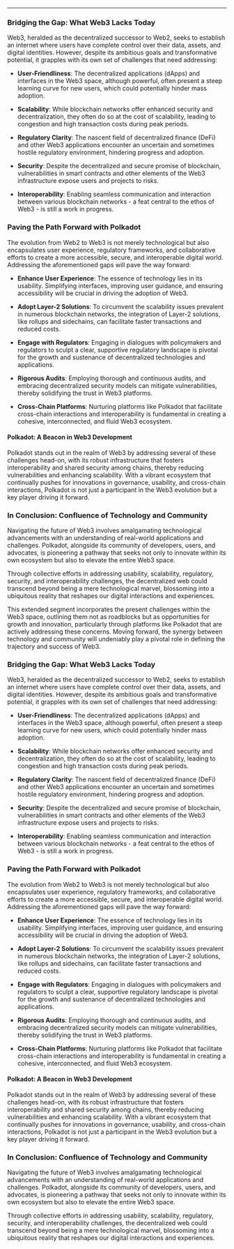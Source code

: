 ---

### Bridging the Gap: What Web3 Lacks Today

Web3, heralded as the decentralized successor to Web2, seeks to establish an internet where users have complete control over their data, assets, and digital identities. However, despite its ambitious goals and transformative potential, it grapples with its own set of challenges that need addressing:

- **User-Friendliness**: The decentralized applications (dApps) and interfaces in the Web3 space, although powerful, often present a steep learning curve for new users, which could potentially hinder mass adoption.

- **Scalability**: While blockchain networks offer enhanced security and decentralization, they often do so at the cost of scalability, leading to congestion and high transaction costs during peak periods.

- **Regulatory Clarity**: The nascent field of decentralized finance (DeFi) and other Web3 applications encounter an uncertain and sometimes hostile regulatory environment, hindering progress and adoption.

- **Security**: Despite the decentralized and secure promise of blockchain, vulnerabilities in smart contracts and other elements of the Web3 infrastructure expose users and projects to risks.

- **Interoperability**: Enabling seamless communication and interaction between various blockchain networks - a feat central to the ethos of Web3 - is still a work in progress.

### Paving the Path Forward with Polkadot

The evolution from Web2 to Web3 is not merely technological but also encapsulates user experience, regulatory frameworks, and collaborative efforts to create a more accessible, secure, and interoperable digital world. Addressing the aforementioned gaps will pave the way forward:

- **Enhance User Experience**: The essence of technology lies in its usability. Simplifying interfaces, improving user guidance, and ensuring accessibility will be crucial in driving the adoption of Web3.

- **Adopt Layer-2 Solutions**: To circumvent the scalability issues prevalent in numerous blockchain networks, the integration of Layer-2 solutions, like rollups and sidechains, can facilitate faster transactions and reduced costs.

- **Engage with Regulators**: Engaging in dialogues with policymakers and regulators to sculpt a clear, supportive regulatory landscape is pivotal for the growth and sustenance of decentralized technologies and applications.

- **Rigorous Audits**: Employing thorough and continuous audits, and embracing decentralized security models can mitigate vulnerabilities, thereby solidifying the trust in Web3 platforms.

- **Cross-Chain Platforms**: Nurturing platforms like Polkadot that facilitate cross-chain interactions and interoperability is fundamental in creating a cohesive, interconnected, and fluid Web3 ecosystem.

#### Polkadot: A Beacon in Web3 Development

Polkadot stands out in the realm of Web3 by addressing several of these challenges head-on, with its robust infrastructure that fosters interoperability and shared security among chains, thereby reducing vulnerabilities and enhancing scalability. With a vibrant ecosystem that continually pushes for innovations in governance, usability, and cross-chain interactions, Polkadot is not just a participant in the Web3 evolution but a key player driving it forward.

### In Conclusion: Confluence of Technology and Community

Navigating the future of Web3 involves amalgamating technological advancements with an understanding of real-world applications and challenges. Polkadot, alongside its community of developers, users, and advocates, is pioneering a pathway that seeks not only to innovate within its own ecosystem but also to elevate the entire Web3 space.

Through collective efforts in addressing usability, scalability, regulatory, security, and interoperability challenges, the decentralized web could transcend beyond being a mere technological marvel, blossoming into a ubiquitous reality that reshapes our digital interactions and experiences.



This extended segment incorporates the present challenges within the Web3 space, outlining them not as roadblocks but as opportunities for growth and innovation, particularly through platforms like Polkadot that are actively addressing these concerns. Moving forward, the synergy between technology and community will undeniably play a pivotal role in defining the trajectory and success of Web3.




### Bridging the Gap: What Web3 Lacks Today

Web3, heralded as the decentralized successor to Web2, seeks to establish an internet where users have complete control over their data, assets, and digital identities. However, despite its ambitious goals and transformative potential, it grapples with its own set of challenges that need addressing:

- **User-Friendliness**: The decentralized applications (dApps) and interfaces in the Web3 space, although powerful, often present a steep learning curve for new users, which could potentially hinder mass adoption.

- **Scalability**: While blockchain networks offer enhanced security and decentralization, they often do so at the cost of scalability, leading to congestion and high transaction costs during peak periods.

- **Regulatory Clarity**: The nascent field of decentralized finance (DeFi) and other Web3 applications encounter an uncertain and sometimes hostile regulatory environment, hindering progress and adoption.

- **Security**: Despite the decentralized and secure promise of blockchain, vulnerabilities in smart contracts and other elements of the Web3 infrastructure expose users and projects to risks.

- **Interoperability**: Enabling seamless communication and interaction between various blockchain networks - a feat central to the ethos of Web3 - is still a work in progress.

### Paving the Path Forward with Polkadot

The evolution from Web2 to Web3 is not merely technological but also encapsulates user experience, regulatory frameworks, and collaborative efforts to create a more accessible, secure, and interoperable digital world. Addressing the aforementioned gaps will pave the way forward:

- **Enhance User Experience**: The essence of technology lies in its usability. Simplifying interfaces, improving user guidance, and ensuring accessibility will be crucial in driving the adoption of Web3.

- **Adopt Layer-2 Solutions**: To circumvent the scalability issues prevalent in numerous blockchain networks, the integration of Layer-2 solutions, like rollups and sidechains, can facilitate faster transactions and reduced costs.

- **Engage with Regulators**: Engaging in dialogues with policymakers and regulators to sculpt a clear, supportive regulatory landscape is pivotal for the growth and sustenance of decentralized technologies and applications.

- **Rigorous Audits**: Employing thorough and continuous audits, and embracing decentralized security models can mitigate vulnerabilities, thereby solidifying the trust in Web3 platforms.

- **Cross-Chain Platforms**: Nurturing platforms like Polkadot that facilitate cross-chain interactions and interoperability is fundamental in creating a cohesive, interconnected, and fluid Web3 ecosystem.

#### Polkadot: A Beacon in Web3 Development

Polkadot stands out in the realm of Web3 by addressing several of these challenges head-on, with its robust infrastructure that fosters interoperability and shared security among chains, thereby reducing vulnerabilities and enhancing scalability. With a vibrant ecosystem that continually pushes for innovations in governance, usability, and cross-chain interactions, Polkadot is not just a participant in the Web3 evolution but a key player driving it forward.

### In Conclusion: Confluence of Technology and Community

Navigating the future of Web3 involves amalgamating technological advancements with an understanding of real-world applications and challenges. Polkadot, alongside its community of developers, users, and advocates, is pioneering a pathway that seeks not only to innovate within its own ecosystem but also to elevate the entire Web3 space.

Through collective efforts in addressing usability, scalability, regulatory, security, and interoperability challenges, the decentralized web could transcend beyond being a mere technological marvel, blossoming into a ubiquitous reality that reshapes our digital interactions and experiences.
